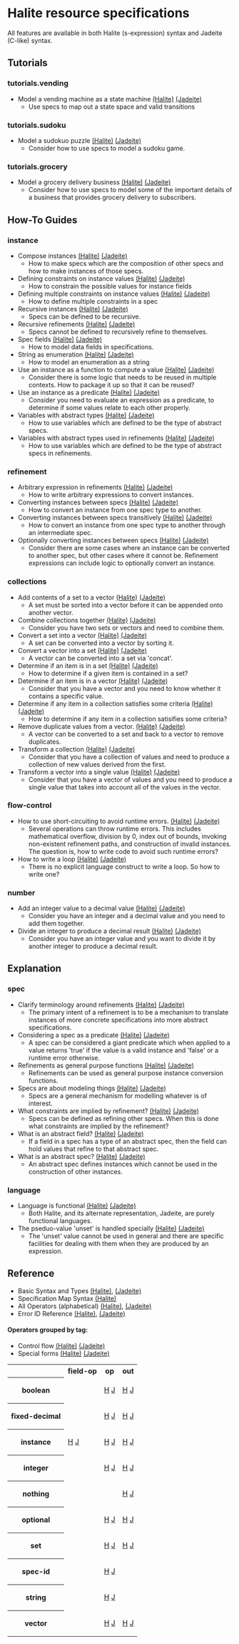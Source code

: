 <!---
  This markdown file was generated. Do not edit.
  -->

# Halite resource specifications

All features are available in both Halite (s-expression) syntax and Jadeite (C-like) syntax.

## Tutorials

### tutorials.vending

* Model a vending machine as a state machine [(Halite)](halite/tutorial/halite_vending.md) [(Jadeite)](jadeite/tutorial/halite_vending-j.md)
  * Use specs to map out a state space and valid transitions

### tutorials.sudoku

* Model a sudokuo puzzle [(Halite)](halite/tutorial/halite_sudoku.md) [(Jadeite)](jadeite/tutorial/halite_sudoku-j.md)
  * Consider how to use specs to model a sudoku game.

### tutorials.grocery

* Model a grocery delivery business [(Halite)](halite/tutorial/halite_grocery.md) [(Jadeite)](jadeite/tutorial/halite_grocery-j.md)
  * Consider how to use specs to model some of the important details of a business that provides grocery delivery to subscribers.

## How-To Guides

### instance

* Compose instances [(Halite)](halite/how-to/halite_compose-instances.md) [(Jadeite)](jadeite/how-to/halite_compose-instances-j.md)
  * How to make specs which are the composition of other specs and how to make instances of those specs.
* Defining constraints on instance values [(Halite)](halite/how-to/halite_constrain-instances.md) [(Jadeite)](jadeite/how-to/halite_constrain-instances-j.md)
  * How to constrain the possible values for instance fields
* Defining multiple constraints on instance values [(Halite)](halite/how-to/halite_multi-constrain-instances.md) [(Jadeite)](jadeite/how-to/halite_multi-constrain-instances-j.md)
  * How to define multiple constraints in a spec
* Recursive instances [(Halite)](halite/how-to/halite_recurse.md) [(Jadeite)](jadeite/how-to/halite_recurse-j.md)
  * Specs can be defined to be recursive.
* Recursive refinements [(Halite)](halite/how-to/halite_recursive-refinement.md) [(Jadeite)](jadeite/how-to/halite_recursive-refinement-j.md)
  * Specs cannot be defined to recursively refine to themselves.
* Spec fields [(Halite)](halite/how-to/halite_spec-fields.md) [(Jadeite)](jadeite/how-to/halite_spec-fields-j.md)
  * How to model data fields in specifications.
* String as enumeration [(Halite)](halite/how-to/halite_string-enum.md) [(Jadeite)](jadeite/how-to/halite_string-enum-j.md)
  * How to model an enumeration as a string
* Use an instance as a function to compute a value [(Halite)](halite/how-to/halite_functions.md) [(Jadeite)](jadeite/how-to/halite_functions-j.md)
  * Consider there is some logic that needs to be reused in multiple contexts. How to package it up so that it can be reused?
* Use an instance as a predicate [(Halite)](halite/how-to/halite_predicate.md) [(Jadeite)](jadeite/how-to/halite_predicate-j.md)
  * Consider you need to evaluate an expression as a predicate, to determine if some values relate to each other properly.
* Variables with abstract types [(Halite)](halite/how-to/halite_abstract-variables.md) [(Jadeite)](jadeite/how-to/halite_abstract-variables-j.md)
  * How to use variables which are defined to be the type of abstract specs.
* Variables with abstract types used in refinements [(Halite)](halite/how-to/halite_abstract-variables-refinements.md) [(Jadeite)](jadeite/how-to/halite_abstract-variables-refinements-j.md)
  * How to use variables which are defined to be the type of abstract specs in refinements.

### refinement

* Arbitrary expression in refinements [(Halite)](halite/how-to/halite_arbitrary-expression-refinements.md) [(Jadeite)](jadeite/how-to/halite_arbitrary-expression-refinements-j.md)
  * How to write arbitrary expressions to convert instances.
* Converting instances between specs [(Halite)](halite/how-to/halite_convert-instances.md) [(Jadeite)](jadeite/how-to/halite_convert-instances-j.md)
  * How to convert an instance from one spec type to another.
* Converting instances between specs transitively [(Halite)](halite/how-to/halite_convert-instances-transitively.md) [(Jadeite)](jadeite/how-to/halite_convert-instances-transitively-j.md)
  * How to convert an instance from one spec type to another through an intermediate spec.
* Optionally converting instances between specs [(Halite)](halite/how-to/halite_optionally-convert-instances.md) [(Jadeite)](jadeite/how-to/halite_optionally-convert-instances-j.md)
  * Consider there are some cases where an instance can be converted to another spec, but other cases where it cannot be. Refinement expressions can include logic to optionally convert an instance.

### collections

* Add contents of a set to a vector [(Halite)](halite/how-to/halite_combine-set-to-vector.md) [(Jadeite)](jadeite/how-to/halite_combine-set-to-vector-j.md)
  * A set must be sorted into a vector before it can be appended onto another vector.
* Combine collections together [(Halite)](halite/how-to/halite_combine.md) [(Jadeite)](jadeite/how-to/halite_combine-j.md)
  * Consider you have two sets or vectors and need to combine them.
* Convert a set into a vector [(Halite)](halite/how-to/halite_convert-set-to-vector.md) [(Jadeite)](jadeite/how-to/halite_convert-set-to-vector-j.md)
  * A set can be converted into a vector by sorting it.
* Convert a vector into a set [(Halite)](halite/how-to/halite_convert-vector-to-set.md) [(Jadeite)](jadeite/how-to/halite_convert-vector-to-set-j.md)
  * A vector can be converted into a set via 'concat'.
* Determine if an item is in a set [(Halite)](halite/how-to/halite_set-containment.md) [(Jadeite)](jadeite/how-to/halite_set-containment-j.md)
  * How to determine if a given item is contained in a set?
* Determine if an item is in a vector [(Halite)](halite/how-to/halite_vector-containment.md) [(Jadeite)](jadeite/how-to/halite_vector-containment-j.md)
  * Consider that you have a vector and you need to know whether it contains a specific value.
* Determine if any item in a collection satisfies some criteria [(Halite)](halite/how-to/halite_any.md) [(Jadeite)](jadeite/how-to/halite_any-j.md)
  * How to determine if any item in a collection satisifies some criteria?
* Remove duplicate values from a vector. [(Halite)](halite/how-to/halite_remove-duplicates-from-vector.md) [(Jadeite)](jadeite/how-to/halite_remove-duplicates-from-vector-j.md)
  * A vector can be converted to a set and back to a vector to remove duplicates.
* Transform a collection [(Halite)](halite/how-to/halite_transform.md) [(Jadeite)](jadeite/how-to/halite_transform-j.md)
  * Consider that you have a collection of values and need to produce a collection of new values derived from the first.
* Transform a vector into a single value [(Halite)](halite/how-to/halite_reduce.md) [(Jadeite)](jadeite/how-to/halite_reduce-j.md)
  * Consider that you have a vector of values and you need to produce a single value that takes into account all of the values in the vector.

### flow-control

* How to use short-circuiting to avoid runtime errors. [(Halite)](halite/how-to/halite_short-circuiting.md) [(Jadeite)](jadeite/how-to/halite_short-circuiting-j.md)
  * Several operations can throw runtime errors. This includes mathematical overflow, division by 0, index out of bounds, invoking non-existent refinement paths, and construction of invalid instances. The question is, how to write code to avoid such runtime errors?
* How to write a loop [(Halite)](halite/how-to/halite_loop.md) [(Jadeite)](jadeite/how-to/halite_loop-j.md)
  * There is no explicit language construct to write a loop. So how to write one?

### number

* Add an integer value to a decimal value [(Halite)](halite/how-to/halite_add-integer-to-decimal.md) [(Jadeite)](jadeite/how-to/halite_add-integer-to-decimal-j.md)
  * Consider you have an integer and a decimal value and you need to add them together.
* Divide an integer to produce a decimal result [(Halite)](halite/how-to/halite_perform-non-integer-division.md) [(Jadeite)](jadeite/how-to/halite_perform-non-integer-division-j.md)
  * Consider you have an integer value and you want to divide it by another integer to produce a decimal result.

## Explanation

### spec

* Clarify terminology around refinements [(Halite)](halite/explanation/halite_refinement-terminology.md) [(Jadeite)](jadeite/explanation/halite_refinement-terminology-j.md)
  * The primary intent of a refinement is to be a mechanism to translate instances of more concrete specifications into more abstract specifications.
* Considering a spec as a predicate [(Halite)](halite/explanation/halite_specs-as-predicates.md) [(Jadeite)](jadeite/explanation/halite_specs-as-predicates-j.md)
  * A spec can be considered a giant predicate which when applied to a value returns 'true' if the value is a valid instance and 'false' or a runtime error otherwise.
* Refinements as general purpose functions [(Halite)](halite/explanation/halite_refinements-as-functions.md) [(Jadeite)](jadeite/explanation/halite_refinements-as-functions-j.md)
  * Refinements can be used as general purpose instance conversion functions.
* Specs are about modeling things [(Halite)](halite/explanation/halite_big-picture.md) [(Jadeite)](jadeite/explanation/halite_big-picture-j.md)
  * Specs are a general mechanism for modelling whatever is of interest.
* What constraints are implied by refinement? [(Halite)](halite/explanation/halite_refinement-implications.md) [(Jadeite)](jadeite/explanation/halite_refinement-implications-j.md)
  * Specs can be defined as refining other specs. When this is done what constraints are implied by the refinement?
* What is an abstract field? [(Halite)](halite/explanation/halite_abstract-field.md) [(Jadeite)](jadeite/explanation/halite_abstract-field-j.md)
  * If a field in a spec has a type of an abstract spec, then the field can hold values that refine to that abstract spec.
* What is an abstract spec? [(Halite)](halite/explanation/halite_abstract-spec.md) [(Jadeite)](jadeite/explanation/halite_abstract-spec-j.md)
  * An abstract spec defines instances which cannot be used in the construction of other instances.

### language

* Language is functional [(Halite)](halite/explanation/halite_functional.md) [(Jadeite)](jadeite/explanation/halite_functional-j.md)
  * Both Halite, and its alternate representation, Jadeite, are purely functional languages.
* The pseduo-value 'unset' is handled specially [(Halite)](halite/explanation/halite_unset.md) [(Jadeite)](jadeite/explanation/halite_unset-j.md)
  * The 'unset' value cannot be used in general and there are specific facilities for dealing with them when they are produced by an expression.

## Reference
* Basic Syntax and Types [(Halite)](halite/halite_basic-syntax-reference.md), [(Jadeite)](jadeite/halite_basic-syntax-reference-j.md)
* Specification Map Syntax [(Halite)](halite_spec-syntax-reference.md)
* All Operators (alphabetical) [(Halite)](halite/halite_full-reference.md), [(Jadeite)](jadeite/halite_full-reference-j.md)
* Error ID Reference [(Halite)](halite/halite_err-id-reference.md), [(Jadeite)](jadeite/halite_err-id-reference-j.md)

#### Operators grouped by tag:

* Control flow [(Halite)](halite/halite_control-flow-reference.md) [(Jadeite)](jadeite/halite_control-flow-reference-j.md)
* Special forms [(Halite)](halite/halite_special-form-reference.md) [(Jadeite)](jadeite/halite_special-form-reference-j.md)
<table><tr><th></th><th>field-op</th>
<th>op</th>
<th>out</th>
</tr><tr><th>boolean</th><td>

</td><td>

 <a href="halite/halite_boolean-op-reference.md">H</a> <a href="jadeite/halite_boolean-op-reference-j.md">J</a>
</td><td>

 <a href="halite/halite_boolean-out-reference.md">H</a> <a href="jadeite/halite_boolean-out-reference-j.md">J</a>
</td></tr><tr><th>fixed-decimal</th><td>

</td><td>

 <a href="halite/halite_fixed-decimal-op-reference.md">H</a> <a href="jadeite/halite_fixed-decimal-op-reference-j.md">J</a>
</td><td>

 <a href="halite/halite_fixed-decimal-out-reference.md">H</a> <a href="jadeite/halite_fixed-decimal-out-reference-j.md">J</a>
</td></tr><tr><th>instance</th><td>

 <a href="halite/halite_instance-field-op-reference.md">H</a> <a href="jadeite/halite_instance-field-op-reference-j.md">J</a>
</td><td>

 <a href="halite/halite_instance-op-reference.md">H</a> <a href="jadeite/halite_instance-op-reference-j.md">J</a>
</td><td>

 <a href="halite/halite_instance-out-reference.md">H</a> <a href="jadeite/halite_instance-out-reference-j.md">J</a>
</td></tr><tr><th>integer</th><td>

</td><td>

 <a href="halite/halite_integer-op-reference.md">H</a> <a href="jadeite/halite_integer-op-reference-j.md">J</a>
</td><td>

 <a href="halite/halite_integer-out-reference.md">H</a> <a href="jadeite/halite_integer-out-reference-j.md">J</a>
</td></tr><tr><th>nothing</th><td>

</td><td>

</td><td>

 <a href="halite/halite_nothing-out-reference.md">H</a> <a href="jadeite/halite_nothing-out-reference-j.md">J</a>
</td></tr><tr><th>optional</th><td>

</td><td>

 <a href="halite/halite_optional-op-reference.md">H</a> <a href="jadeite/halite_optional-op-reference-j.md">J</a>
</td><td>

 <a href="halite/halite_optional-out-reference.md">H</a> <a href="jadeite/halite_optional-out-reference-j.md">J</a>
</td></tr><tr><th>set</th><td>

</td><td>

 <a href="halite/halite_set-op-reference.md">H</a> <a href="jadeite/halite_set-op-reference-j.md">J</a>
</td><td>

 <a href="halite/halite_set-out-reference.md">H</a> <a href="jadeite/halite_set-out-reference-j.md">J</a>
</td></tr><tr><th>spec-id</th><td>

</td><td>

 <a href="halite/halite_spec-id-op-reference.md">H</a> <a href="jadeite/halite_spec-id-op-reference-j.md">J</a>
</td><td>

</td></tr><tr><th>string</th><td>

</td><td>

 <a href="halite/halite_string-op-reference.md">H</a> <a href="jadeite/halite_string-op-reference-j.md">J</a>
</td><td>

</td></tr><tr><th>vector</th><td>

</td><td>

 <a href="halite/halite_vector-op-reference.md">H</a> <a href="jadeite/halite_vector-op-reference-j.md">J</a>
</td><td>

 <a href="halite/halite_vector-out-reference.md">H</a> <a href="jadeite/halite_vector-out-reference-j.md">J</a>
</td></tr></table>

